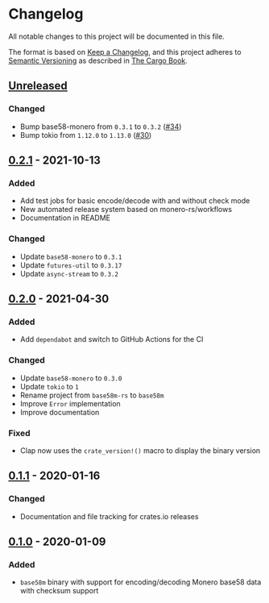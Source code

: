 # Changelog

All notable changes to this project will be documented in this file.

The format is based on [Keep a Changelog](https://keepachangelog.com/en/1.0.0/),
and this project adheres to [Semantic Versioning](https://semver.org/spec/v2.0.0.html) as described in [The Cargo Book](https://doc.rust-lang.org/cargo/reference/manifest.html#the-version-field).

## [Unreleased]

### Changed

- Bump base58-monero from `0.3.1` to `0.3.2` ([#34](https://github.com/monero-rs/base58m/pull/34))
- Bump tokio from `1.12.0` to `1.13.0` ([#30](https://github.com/monero-rs/base58m/pull/30))

## [0.2.1] - 2021-10-13

### Added

- Add test jobs for basic encode/decode with and without check mode
- New automated release system based on monero-rs/workflows
- Documentation in README

### Changed

- Update `base58-monero` to `0.3.1`
- Update `futures-util` to `0.3.17`
- Update `async-stream` to `0.3.2`

## [0.2.0] - 2021-04-30

### Added

- Add `dependabot` and switch to GitHub Actions for the CI

### Changed

- Update `base58-monero` to `0.3.0`
- Update `tokio` to `1`
- Rename project from `base58m-rs` to `base58m`
- Improve `Error` implementation
- Improve documentation

### Fixed

- Clap now uses the `crate_version!()` macro to display the binary version

## [0.1.1] - 2020-01-16

### Changed

- Documentation and file tracking for crates.io releases

## [0.1.0] - 2020-01-09

### Added

- `base58m` binary with support for encoding/decoding Monero base58 data with checksum support

[Unreleased]: https://github.com/monero-rs/base58m/compare/v0.2.1...HEAD
[0.2.1]: https://github.com/monero-rs/base58m/compare/v0.2.0...v0.2.1
[0.2.0]: https://github.com/monero-rs/base58m/compare/v0.1.1...v0.2.0
[0.1.1]: https://github.com/monero-rs/base58m/compare/v0.1.0...v0.1.1
[0.1.0]: https://github.com/monero-rs/base58m/compare/1909d92fd48441c88e758c00f18c5aad23b0ac39...v0.1.0
